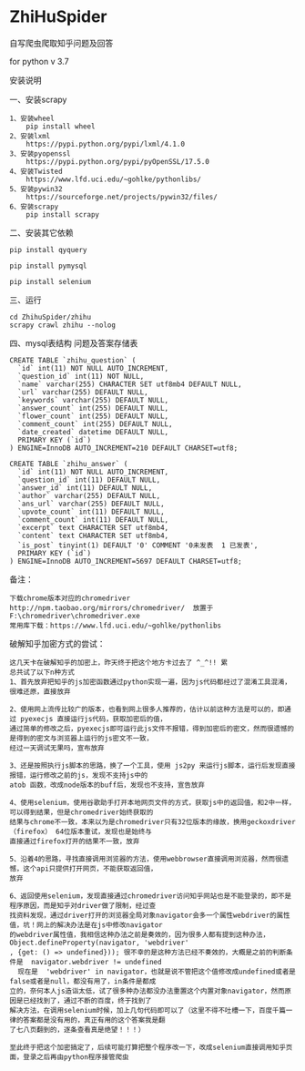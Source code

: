 # ZhiHuSpider
自写爬虫爬取知乎问题及回答   

for python v 3.7


安装说明

一、安装scrapy

    1、安装wheel
        pip install wheel
    2、安装lxml
        https://pypi.python.org/pypi/lxml/4.1.0
    3、安装pyopenssl
        https://pypi.python.org/pypi/pyOpenSSL/17.5.0
    4、安装Twisted
        https://www.lfd.uci.edu/~gohlke/pythonlibs/
    5、安装pywin32
        https://sourceforge.net/projects/pywin32/files/
    6、安装scrapy
        pip install scrapy
        
二、安装其它依赖

    pip install qyquery
    
    pip install pymysql
    
    pip install selenium
    
       
三、运行
    
    cd ZhihuSpider/zhihu
    scrapy crawl zhihu --nolog
    
四、mysql表结构  问题及答案存储表

    CREATE TABLE `zhihu_question` (
      `id` int(11) NOT NULL AUTO_INCREMENT,
      `question_id` int(11) NOT NULL,
      `name` varchar(255) CHARACTER SET utf8mb4 DEFAULT NULL,
      `url` varchar(255) DEFAULT NULL,
      `keywords` varchar(255) DEFAULT NULL,
      `answer_count` int(255) DEFAULT NULL,
      `flower_count` int(255) DEFAULT NULL,
      `comment_count` int(255) DEFAULT NULL,
      `date_created` datetime DEFAULT NULL,
      PRIMARY KEY (`id`)
    ) ENGINE=InnoDB AUTO_INCREMENT=210 DEFAULT CHARSET=utf8;

    CREATE TABLE `zhihu_answer` (
      `id` int(11) NOT NULL AUTO_INCREMENT,
      `question_id` int(11) DEFAULT NULL,
      `answer_id` int(11) DEFAULT NULL,
      `author` varchar(255) DEFAULT NULL,
      `ans_url` varchar(255) DEFAULT NULL,
      `upvote_count` int(11) DEFAULT NULL,
      `comment_count` int(11) DEFAULT NULL,
      `excerpt` text CHARACTER SET utf8mb4,
      `content` text CHARACTER SET utf8mb4,
      `is_post` tinyint(1) DEFAULT '0' COMMENT '0未发表  1 已发表',
      PRIMARY KEY (`id`)
    ) ENGINE=InnoDB AUTO_INCREMENT=5697 DEFAULT CHARSET=utf8;
    
    

备注：

    下载chrome版本对应的chromedriver http://npm.taobao.org/mirrors/chromedriver/  放置于 F:\chromedriver\chromedriver.exe
    常用库下载：https://www.lfd.uci.edu/~gohlke/pythonlibs


破解知乎加密方式的尝试：
    
    这几天卡在破解知乎的加密上，昨天终于把这个地方卡过去了 ^_^!! 累
    总共试了以下n种方式
    1、首先放弃把知乎的js加密函数通过python实现一遍，因为js代码都经过了混淆工具混淆，很难还原，直接放弃
    
    2、使用网上流传比较广的版本，也看到网上很多人推荐的，估计以前这种方法是可以的，即通过 pyexecjs 直接运行js代码，获取加密后的值，
    通过简单的修改之后，pyexecjs即可运行此js文件不报错，得到加密后的密文，然而很遗憾的是得到的密文与浏览器上运行的js密文不一致，
    经过一天调试无果吗，宣布放弃
    
    3、还是按照执行js脚本的思路，换了一个工具，使用 js2py 来运行js脚本，运行后发现直接报错，运行修改之前的js，发现不支持js中的 
    atob 函数，改成node版本的buff后，发现也不支持，宣告放弃
    
    4、使用selenium，使用谷歌助手打开本地网页文件的方式，获取js中的返回值，和2中一样，可以得到结果，但是chromedriver始终获取的
    结果与chrome不一致，本来以为是chromedriver只有32位版本的缘故，换用geckoxdriver（firefox） 64位版本重试，发现也是始终与
    直接通过firefox打开的结果不一致，放弃
    
    5、沿着4的思路，寻找直接调用浏览器的方法，使用webbrowser直接调用浏览器，然而很遗憾，这个api只提供打开网页，不能获取返回值，
    放弃
    
    6、返回使用selenium，发现直接通过chromedriver访问知乎网站也是不能登录的，即不是程序原因，而是知乎对driver做了限制，经过查
    找资料发现，通过driver打开的浏览器全局对象navigator会多一个属性webdriver的属性值，坑！网上的解决办法是在js中修改navigator
    的webdriver属性值，我相信这种办法之前是奏效的，因为很多人都有提到这种办法，Object.defineProperty(navigator, 'webdriver'
    , {get: () => undefined})); 很不幸的是这种方法已经不奏效的，大概是之前的判断条件是  navigator.webdriver != undefined
      现在是  'webdriver' in navigator，也就是说不管把这个值修改成undefined或者是false或者是null，都没有用了，in条件是都成
    立的，奈何本人js造诣太低，试了很多种办法都没办法重置这个内置对象navigator，然而原因是已经找到了，通过不断的百度，终于找到了
    解决方法，在调用selenium时候，加上几句代码即可以了（这里不得不吐槽一下，百度千篇一律的答案都是没有用的，真正有用的这个答案我是翻
    了七八页翻到的，逐条查看真是绝望！！！）
    
    至此终于把这个加密搞定了，后续可能打算把整个程序改一下，改成selenium直接调用知乎页面，登录之后再由python程序接管爬虫

